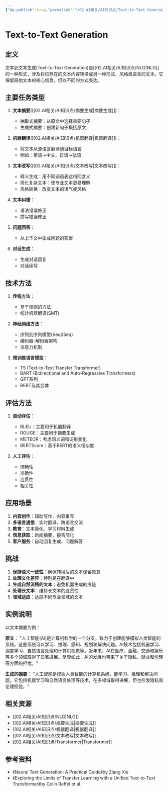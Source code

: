 ```yaml
---
{"dg-publish":true,"permalink":"/02.AI相关/AI知识点/Text-to-Text Generation/","tags":["AI","NLP","NLG"]}
---
```



# Text-to-Text Generation

## 定义
文本到文本生成(Text-to-Text Generation)是[[02.AI相关/AI知识点/NLG\|NLG]]的一种形式，涉及将已存在的文本内容转换成另一种形式、风格或语言的文本。它保留原始文本的核心信息，但以不同的方式表达。

## 主要任务类型
1. **文本摘要**([[02.AI相关/AI知识点/摘要生成\|摘要生成]])：
   - 抽取式摘要：从原文中选择重要句子
   - 生成式摘要：创建新句子概括原文
   
2. **机器翻译**([[02.AI相关/AI知识点/机器翻译\|机器翻译]])：
   - 将文本从源语言翻译到目标语言
   - 例如：英语→中文、日语→法语
   
3. **文本改写**([[02.AI相关/AI知识点/文本改写\|文本改写]])：
   - 释义生成：用不同词语表达相同含义
   - 简化复杂文本：使专业文本更易理解
   - 风格转换：改变文本的语气或风格
   
4. **文本纠错**：
   - 语法错误修正
   - 拼写错误修正
   
5. **问题回答**：
   - 从上下文中生成问题的答案
   
6. **对话生成**：
   - 生成对话回复
   - 对话续写

## 技术方法
1. **传统方法**：
   - 基于规则的方法
   - 统计机器翻译(SMT)
   
2. **神经网络方法**：
   - 序列到序列模型(Seq2Seq)
   - 编码器-解码器架构
   - 注意力机制
   
3. **预训练语言模型**：
   - T5 (Text-to-Text Transfer Transformer)
   - BART (Bidirectional and Auto-Regressive Transformers)
   - GPT系列
   - BERT及其变体

## 评估方法
1. **自动评估**：
   - BLEU：主要用于机器翻译
   - ROUGE：主要用于摘要生成
   - METEOR：考虑同义词和词形变化
   - BERTScore：基于BERT的语义相似度
   
2. **人工评估**：
   - 流畅性
   - 准确性
   - 连贯性
   - 相关性

## 应用场景
1. **内容创作**：辅助写作、内容重写
2. **多语言通信**：实时翻译、跨语言交流
3. **教育**：文本简化、学习材料生成
4. **信息获取**：新闻摘要、报告简化
5. **客户服务**：自动回复生成、问题解答

## 挑战
1. **保持语义一致性**：确保转换后的文本保留原意
2. **处理文化差异**：特别是在翻译中
3. **生成自然流畅的文本**：避免机器生成的痕迹
4. **处理长文本**：维持长文本的连贯性
5. **领域适应**：适应不同专业领域的文本

## 实例说明
以文本摘要为例：

**原文**：
"人工智能(AI)是计算机科学的一个分支，致力于创建能够模拟人类智能的系统。这些系统可以学习、推理、感知、规划和解决问题。AI技术包括机器学习、深度学习、自然语言处理和计算机视觉等。近年来，AI在医疗、金融、交通和娱乐等多个领域取得了显著进展。尽管如此，AI的发展也带来了关于隐私、就业和伦理等方面的担忧。"

**生成的摘要**：
"人工智能是模拟人类智能的计算机系统，能学习、推理和解决问题。它包括机器学习和自然语言处理等技术，在多领域取得进展，但也引发隐私和伦理担忧。"

## 相关资源
- [[02.AI相关/AI知识点/NLG\|NLG]]
- [[02.AI相关/AI知识点/摘要生成\|摘要生成]]
- [[02.AI相关/AI知识点/机器翻译\|机器翻译]]
- [[02.AI相关/AI知识点/文本改写\|文本改写]]
- [[02.AI相关/AI知识点/Transformer\|Transformer]]

## 参考资料
- 《Neural Text Generation: A Practical Guide》by Ziang Xie
- 《Exploring the Limits of Transfer Learning with a Unified Text-to-Text Transformer》by Colin Raffel et al.